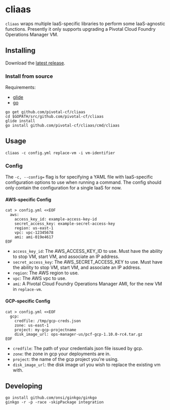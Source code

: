 # cliaas

`cliaas` wraps multiple IaaS-specific libraries to perform some IaaS-agnostic
functions. Presently it only supports upgrading a Pivotal Cloud Foundry
Operations Manager VM.

## Installing

Download the [latest release](https://github.com/pivotal-cf/cliaas/releases/latest).

### Install from source

Requirements:

* [glide](https://github.com/masterminds/glide)
* [go](https://golang.org)

```
go get github.com/pivotal-cf/cliaas
cd $GOPATH/src/github.com/pivotal-cf/cliaas
glide install
go install github.com/pivotal-cf/cliaas/cmd/cliaas
```

## Usage

`cliaas -c config.yml replace-vm -i vm-identifier`

### Config

The `-c, --config=` flag is for specifying a YAML file with IaaS-specific configuration options to use when running a command. The config should only contain the configuration for a single IaaS for now.

#### AWS-specific Config

```
cat > config.yml <<EOF
  aws:
    access_key_id: example-access-key-id
    secret_access_key: example-secret-access-key
    region: us-east-1
    vpc: vpc-12345678
    ami: ami-019e4617
EOF
```

* `access_key_id`: The AWS_ACCESS_KEY_ID to use. Must have the ability to stop VM, start VM, and associate an IP address.
* `secret_access_key`: The AWS_SECRET_ACCESS_KEY to use. Must have the ability to stop VM, start VM, and associate an IP address.
* `region`: The AWS region to use.
* `vpc`: The AWS vpc to use.
* `ami`: A Pivotal Cloud Foundry Operations Manager AMI, for the new VM in `replace-vm`.

#### GCP-specific Config

```
cat > config.yml <<EOF
  gcp:
    credfile: /tmp/gcp-creds.json 
    zone: us-east-1 
    project: my-gcp-projectname 
    disk_image_url: ops-manager-us/pcf-gcp-1.10.0-rc4.tar.gz
EOF
```

* `credfile`: The path of your credentials json file issued by gcp.
* `zone`: the zone in gcp your deployments are in.
* `project`: the name of the gcp project you're using.
* `disk_image_url`: the disk image url you wish to replace the existing vm with.

## Developing

```
go install github.com/onsi/ginkgo/ginkgo
ginkgo -r -p -race -skipPackage integration
```
